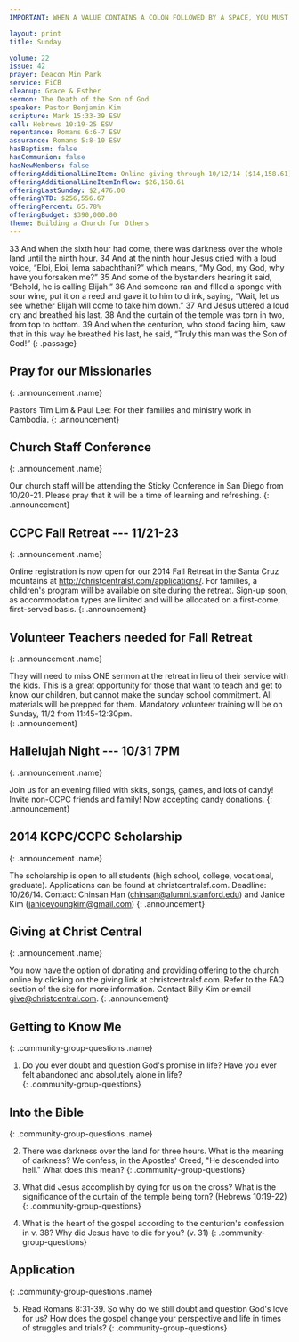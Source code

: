 ```yaml
---
IMPORTANT: WHEN A VALUE CONTAINS A COLON FOLLOWED BY A SPACE, YOU MUST USE &#58;

layout: print
title: Sunday

volume: 22
issue: 42
prayer: Deacon Min Park
service: FiCB
cleanup: Grace & Esther
sermon: The Death of the Son of God
speaker: Pastor Benjamin Kim
scripture: Mark 15:33-39 ESV
call: Hebrews 10:19-25 ESV
repentance: Romans 6:6-7 ESV
assurance: Romans 5:8-10 ESV
hasBaptism: false
hasCommunion: false
hasNewMembers: false
offeringAdditionalLineItem: Online giving through 10/12/14 ($14,158.61), Youth Subsidy from KM ($12,000.00)
offeringAdditionalLineItemInflow: $26,158.61
offeringLastSunday: $2,476.00
offeringYTD: $256,556.67
offeringPercent: 65.78%
offeringBudget: $390,000.00
theme: Building a Church for Others
---
```


33 And when the sixth hour had come, there was darkness over the whole land until the ninth hour. 34 And at the ninth hour Jesus cried with a loud voice, “Eloi, Eloi, lema sabachthani?” which means, “My God, my God, why have you forsaken me?” 35 And some of the bystanders hearing it said, “Behold, he is calling Elijah.” 36 And someone ran and filled a sponge with sour wine, put it on a reed and gave it to him to drink, saying, “Wait, let us see whether Elijah will come to take him down.” 37 And Jesus uttered a loud cry and breathed his last. 38 And the curtain of the temple was torn in two, from top to bottom. 39 And when the centurion, who stood facing him, saw that in this way he breathed his last, he said, “Truly this man was the Son of God!”
{: .passage}



## Pray for our Missionaries
{: .announcement .name}

Pastors Tim Lim & Paul Lee: For their families and ministry work in Cambodia.
{: .announcement}

## Church Staff Conference
{: .announcement .name}

Our church staff will be attending the Sticky Conference in San Diego from 10/20-21. Please pray that it will be a time of learning and refreshing.
{: .announcement}

## CCPC Fall Retreat --- 11/21-23
{: .announcement .name}

Online registration is now open for our 2014 Fall Retreat in the Santa Cruz mountains at http://christcentralsf.com/applications/. For families, a children's program will be available on site during the retreat. Sign-up soon, as accommodation types are limited and will be allocated on a first-come, first-served basis. 
{: .announcement}

## Volunteer Teachers needed for Fall Retreat
{: .announcement .name}

They will need to miss ONE sermon at the retreat in lieu of their service with the kids. This is a great opportunity for those that want to teach and get to know our children, but cannot make the sunday school commitment. All materials will be prepped for them.  Mandatory volunteer training will be on Sunday, 11/2 from 11:45-12:30pm.   
{: .announcement}

## Hallelujah Night --- 10/31 7PM
{: .announcement .name}

Join us for an evening filled with skits, songs, games, and lots of candy! Invite non-CCPC friends and family! Now accepting candy donations.
{: .announcement}

## 2014 KCPC/CCPC Scholarship
{: .announcement .name}

The scholarship is open to all students (high school, college, vocational, graduate). Applications can be found at christcentralsf.com. Deadline: 10/26/14. Contact: Chinsan Han (chinsan@alumni.stanford.edu) and Janice Kim (janiceyoungkim@gmail.com)
{: .announcement}

## Giving at Christ Central
{: .announcement .name}

You now have the option of donating and providing offering to the church online by clicking on the giving link at christcentralsf.com. Refer to the FAQ section of the site for more information. Contact Billy Kim or email give@christcentral.com.
{: .announcement}




## Getting to Know Me
{: .community-group-questions .name}

1) Do you ever doubt and question God's promise in life? Have you ever felt abandoned and absolutely alone in life?   
{: .community-group-questions}

## Into the Bible
{: .community-group-questions .name}

2) There was darkness over the land for three hours. What is the meaning of darkness? We confess, in the Apostles' Creed, "He descended into hell." What does this mean? 
{: .community-group-questions}

3) What did Jesus accomplish by dying for us on the cross? What is the significance of the curtain of the temple being torn?  (Hebrews 10:19-22) 
{: .community-group-questions}

4) What is the heart of the gospel according to the centurion's confession in v. 38? Why did Jesus have to die for you? (v. 31)
{: .community-group-questions}

## Application
{: .community-group-questions .name}

5) Read Romans 8:31-39. So why do we still doubt and question God's love for us? How does the gospel change your perspective and life in times of struggles and trials? 
{: .community-group-questions} 
 

